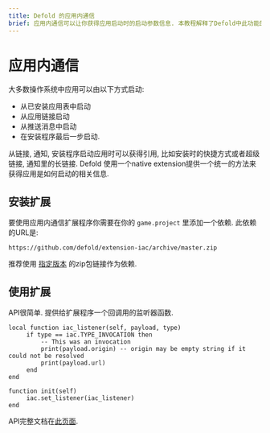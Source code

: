 ```yaml
---
title: Defold 的应用内通信
brief: 应用内通信可以让你获得应用启动时的启动参数信息. 本教程解释了Defold中此功能的API.
---
```


# 应用内通信

大多数操作系统中应用可以由以下方式启动:

* 从已安装应用表中启动
* 从应用链接启动
* 从推送消息中启动
* 在安装程序最后一步启动.

从链接, 通知, 安装程序启动应用时可以获得引用, 比如安装时的快捷方式或者超级链接, 通知里的长链接. Defold 使用一个native extension提供一个统一的方法来获得应用是如何启动的相关信息.

## 安装扩展

要使用应用内通信扩展程序你需要在你的 `game.project` 里添加一个依赖. 此依赖的URL是:
```
https://github.com/defold/extension-iac/archive/master.zip
```

推荐使用 [指定版本](https://github.com/defold/extension-iac/releases) 的zip包链接作为依赖.

## 使用扩展

API很简单. 提供给扩展程序一个回调用的监听器函数.

```
local function iac_listener(self, payload, type)
     if type == iac.TYPE_INVOCATION then
         -- This was an invocation
         print(payload.origin) -- origin may be empty string if it could not be resolved
         print(payload.url)
     end
end

function init(self)
     iac.set_listener(iac_listener)
end
```

API完整文档在[此页面](https://defold.github.io/extension-iac/).
